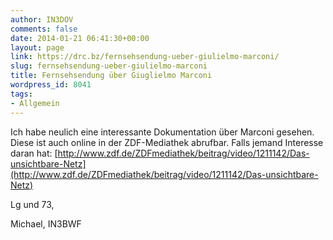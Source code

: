 ```yaml
---
author: IN3DOV
comments: false
date: 2014-01-21 06:41:30+00:00
layout: page
link: https://drc.bz/fernsehsendung-ueber-giulielmo-marconi/
slug: fernsehsendung-ueber-giulielmo-marconi
title: Fernsehsendung über Giuglielmo Marconi
wordpress_id: 8041
tags:
- Allgemein
---
```


Ich habe neulich eine interessante Dokumentation über Marconi gesehen. Diese ist auch online in der ZDF-Mediathek abrufbar. Falls jemand Interesse daran hat: [http://www.zdf.de/ZDFmediathek/beitrag/video/1211142/Das-unsichtbare-Netz](http://www.zdf.de/ZDFmediathek/beitrag/video/1211142/Das-unsichtbare-Netz)

Lg und 73,

Michael, IN3BWF
